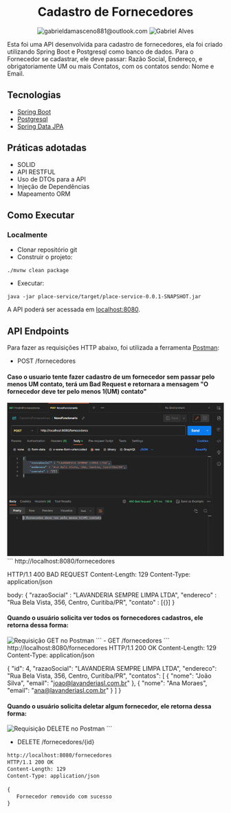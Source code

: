 <h1 align="center">
  Cadastro de Fornecedores
</h1>

<p align="center">
 <img src="https://img.shields.io/static/v1?label=Email&message=gabrieldamasceno881@outlook.com&color=8257E5&labelColor=000000" alt="gabrieldamasceno881@outlook.com" />
 <img src="https://img.shields.io/static/v1?label=Linkedin&message=Gabriel Alves&color=8257E5&labelColor=000000" alt="Gabriel Alves" />
</p>

Esta foi uma API desenvolvida para cadastro de fornecedores, ela foi criado utilizando Spring Boot e Postgresql como banco de dados. 
Para o Fornecedor se cadastrar, ele deve passar: Razão Social, Endereço, e obrigatoriamente UM ou mais Contatos, com os contatos sendo: Nome e Email.


## Tecnologias
 
- [Spring Boot](https://spring.io/projects/spring-boot)
- [Postgresql](https://www.postgresql.org/docs/)
- [Spring Data JPA](https://docs.spring.io/spring-data/jpa/docs/current/reference/html/)

## Práticas adotadas

- SOLID
- API RESTFUL
- Uso de DTOs para a API
- Injeção de Dependências
- Mapeamento ORM

## Como Executar

### Localmente
- Clonar repositório git
- Construir o projeto:
```
./mvnw clean package
```
- Executar:
```
java -jar place-service/target/place-service-0.0.1-SNAPSHOT.jar
```

A API poderá ser acessada em [localhost:8080](http://localhost:8080).

## API Endpoints

Para fazer as requisições HTTP abaixo, foi utilizada a ferramenta [Postman](https://www.postman.com/api-documentation-tool/):



- POST /fornecedores
<h4>Caso o usuario tente fazer cadastro de um fornecedor sem passar pelo menos UM contato, terá um Bad Request e retornara a mensagem "O fornecedor deve ter pelo menos 1(UM) contato"</h4>
<img src="./assets/Post com erro POSTMAN.png" alt="Erro na requisição no Postman" />
```
http://localhost:8080/fornecedores

HTTP/1.1 400 BAD REQUEST
Content-Length: 129
Content-Type: application/json

body: 
  {
    "razaoSocial" : "LAVANDERIA SEMPRE LIMPA LTDA",
    "endereco" : "Rua Bela Vista, 356, Centro, Curitiba/PR",
    "contato" : [{}]
}

<h4>Quando o usuário solicita ver todos os fornecedores cadastros, ele retorna dessa forma:</h4>
<img src="./assets/Screenshot_5.png" alt="Requisição GET no Postman" />
```
- GET /fornecedores
```
http://localhost:8080/fornecedores
HTTP/1.1 200 OK
Content-Length: 129
Content-Type: application/json

 {
        "id": 4,
        "razaoSocial": "LAVANDERIA SEMPRE LIMPA LTDA",
        "endereco": "Rua Bela Vista, 356, Centro, Curitiba/PR",
        "contatos": [
            {
                "nome": "João Silva",
                "email": "joao@lavanderiasl.com.br"
            },
            {
                "nome": "Ana Moraes",
                "email": "ana@lavanderiasl.com.br"
            }
        ]
    }

<h4>Quando o usuário solicita deletar algum fornecedor, ele retorna dessa forma:</h4>
<img src="./assets/DELETE.png" alt="Requisição DELETE no Postman" />
```

- DELETE /fornecedores/{id}
```
http://localhost:8080/fornecedores
HTTP/1.1 200 OK
Content-Length: 129
Content-Type: application/json

{
   Fornecedor removido com sucesso
}

```

